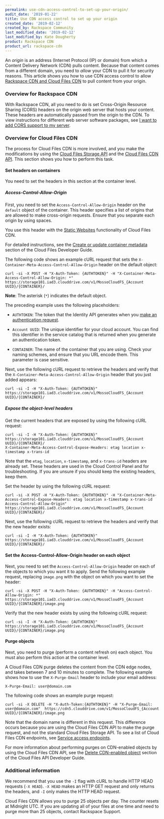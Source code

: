 ```yaml
---
permalink: use-cdn-access-control-to-set-up-your-origin/
audit_date: '2019-01-22'
title: Use CDN access control to set up your origin
created_date: '2019-02-12'
created_by: Rackspace Community
last_modified_date: '2019-02-12'
last_modified_by: Kate Dougherty
product: Rackspace CDN
product_url: rackspace-cdn
---
```


An _origin_ is an address (Internet Protocol (IP) or domain) from which a 
Content Delivery Network (CDN) pulls content. Because that content comes from 
a different domain, you need to _allow_ your CDN to pull it for
security reasons. This article shows you how to use CDN access control to
allow [Rackspace CDN and Cloud Files
CDN](/how-to/differences-between-rackspace-cdn-and-rackspace-cloud-files/)
to pull content from your origin.

### Overview for Rackspace CDN

With Rackspace CDN, all you need to do is set Cross-Origin Resource Sharing
(CORS) headers on the origin web server that hosts your content. These headers
are automatically passed from the origin to the CDN. To view instructions for
different web server software packages, see [I want to add CORS support to my
server](https://enable-cors.org/server.html).

### Overview for Cloud Files CDN

The process for Cloud Files CDN is more involved, and you make the modifications 
by using the [Cloud Files Storage
API](https://developer.rackspace.com/docs/cloud-files/v1/storage-api-reference/#storage-api-reference) and the 
[Cloud Files CDN API](https://developer.rackspace.com/docs/cloud-files/v1/cdn-api-reference/). 
This section shows you how to perform this task.

#### Set headers on containers

You need to set the headers in this section at the container level.

##### Access-Control-Allow-Origin

First, you need to set the `Access-Control-Allow-Origin` header on the
`default` object of the container. This header specifies a list of origins that are
allowed to make cross-origin requests. Ensure that you separate each origin by
using spaces.

You use this header with the [Static
Websites](https://developer.rackspace.com/docs/cloud-files/v1/use-cases/static-websites-using-cdn-enabled-containers/) functionality of Cloud Files CDN.

For detailed instructions, see the [Create or update container metadata](https://developer.rackspace.com/docs/cloud-files/v1/storage-api-reference/container-services-operations/#create-or-update-container-metadata) section of the Cloud Files Developer Guide.

The following code shows an example cURL request that sets the
`X-Container-Meta-Access-Control-Allow-Origin` header on the default object:

    curl -si -X POST -H "X-Auth-Token: {AUTHTOKEN}" -H "X-Container-Meta-Access-Control-Allow-Origin: *" https://storage101.iad3.clouddrive.com/v1/MossoCloudFS_{Account UUID}/{CONTAINER}/

**Note**: The asterisk (`*`) indicates the default object.

The preceding example uses the following placeholders:

- `AUTHTOKEN`: The token that the Identity API generates when you
  [make an authentication request](https://developer.rackspace.com/docs/cloud-identity/v2/getting-started/send-request-ovw/).

- `Account UUID`: The unique identifier for your cloud account. You can find
  this identifier in the service catalog that is returned when you generate
  an authentication token.

- `CONTAINER`: The name of the container that you are using. Check your naming
  schemes, and ensure that you URL encode them. This parameter is case
  sensitive.

Next, use the following cURL request to retrieve the headers and verify that
the `X-Container-Meta-Access-Control-Allow-Origin` header that you just added
appears:

    curl -si -I -H "X-Auth-Token: {AUTHTOKEN}" https://storage101.iad3.clouddrive.com/v1/MossoCloudFS_{Account UUID}/{CONTAINER}/

##### Expose the object-level headers

Get the current headers that are exposed by using the following cURL request:

    curl -si -I -H "X-Auth-Token: {AUTHTOKEN}" https://storage101.iad3.clouddrive.com/v1/MossoCloudFS_{Account UUID}/{CONTAINER}/
    X-Container-Meta-Access-Control-Expose-Headers: etag location x-timestamp x-trans-id

Note that the `etag`, `location`, `x-timestamp`, and `x-trans-id` headers are
already set. These headers are used in the Cloud Control Panel and for
troubleshooting. If you are unsure if you should keep the existing headers,
keep them.

Set the header by using the following cURL request:

    curl -si -X POST -H "X-Auth-Token: {AUTHTOKEN}" -H "X-Container-Meta-Access-Control-Expose-Headers: etag location x-timestamp x-trans-id Access-Control-Allow-Origin" https://storage101.iad3.clouddrive.com/v1/MossoCloudFS_{Account UUID}/{CONTAINER}/

Next, use the following cURL request to retrieve the headers and verify that
the new header exists:

    curl -si -I -H "X-Auth-Token: {AUTHTOKEN}" https://storage101.iad3.clouddrive.com/v1/MossoCloudFS_{Account UUID}/{CONTAINER}/

#### Set the Access-Control-Allow-Origin header on each object

Next, you need to set the `Access-Control-Allow-Origin` header on each of the
objects to which you want it to apply. Send the following example request,
replacing `image.png` with the object on which you want to set the header:

    curl -si -X POST -H "X-Auth-Token: {AUTHTOKEN}" -H "Access-Control-Allow-Origin: *" https://storage101.iad3.clouddrive.com/v1/MossoCloudFS_{Account UUID}/{CONTAINER}/image.png

Verify that the new header exists by using the following cURL request:

    curl -si -I -H "X-Auth-Token: {AUTHTOKEN}" https://storage101.iad3.clouddrive.com/v1/MossoCloudFS_{Account UUID}/{CONTAINER}/image.png

#### Purge objects

Next, you need to purge (perform a content refresh on) each object. You must
also perform this action at the container level.

A Cloud Files CDN purge deletes the content from the CDN edge nodes, and takes
between 7 and 10 minutes to complete. The following example
shows how to use the `X-Purge-Email` header to include your email address:

    X-Purge-Email: user@domain.com

The following code shows an example purge request:

    curl -si -X DELETE -H "X-Auth-Token:{AUTHTOKEN}" -H "X-Purge-Email: user@domain.com"  https://cdn5.clouddrive.com/v1/MossoCloudFS_{Account UUID}/{CONTAINER}/image.png

Note that the domain name is different in this request. This difference occurs
because you are using the Cloud Files CDN API to make the purge request, and
not the standard Cloud Files Storage API. To see a list of Cloud Files CDN
endpoints, see [Service access endpoints](https://developer.rackspace.com/docs/cloud-files/v1/general-api-info/service-access/#service-access-endpoints).

For more information about performing purges on CDN-enabled objects by using
the Cloud Files CDN API, see the [Delete CDN-enabled
object](https://developer.rackspace.com/docs/cloud-files/v1/cdn-api-reference/cdn-object-services-operations/#delete-cdn-enabled-object) section of the
Cloud Files API Developer Guide.

### Additional information

We recommend that you use the `-I` flag with cURL to handle HTTP HEAD
requests (`-X HEAD`). `-X HEAD` makes an HTTP GET request and only returns
the headers, and `-I` only makes the HTTP HEAD request.

Cloud Files CDN allows you to purge 25 objects per day. The counter resets at
Midnight UTC. If you are updating all of your files at one time and need to
purge more than 25 objects, contact Rackspace Support.
